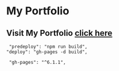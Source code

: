 # My Portfolio 

 ## Visit My Portfolio [click here](https://sanjayvvarma.github.io/Portfolio/)




     "predeploy": "npm run build",
    "deploy": "gh-pages -d build",

     "gh-pages": "^6.1.1",
